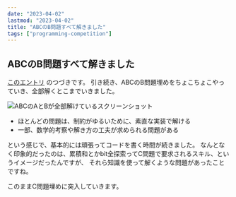 ```yaml
---
date: "2023-04-02"
lastmod: "2023-04-02"
title: "ABCのB問題すべて解きました"
tags: ["programming-competition"]
---
```


## ABCのB問題すべて解きました

[このエントリ](https://www.drumato.com/ja/diaries/2023-3-10/) のつづきです。
引き続き、ABCのB問題埋めをちょこちょこやっていき、全部解くとこまでいきました。

![ABCのAとBが全部解けているスクリーンショット](/images/complete-abc-a-and-b.png)

- ほとんどの問題は、制約がゆるいために、素直な実装で解ける
- 一部、数学的考察や解き方の工夫が求められる問題がある

という感じで、基本的には頑張ってコードを書く時間が続きました。
なんとなく印象的だったのは、累積和とかbit全探索ってC問題で要求されるスキル、というイメージだったんですが、
それら知識を使って解くような問題があったことですね。

このままC問題埋めに突入していきます。
